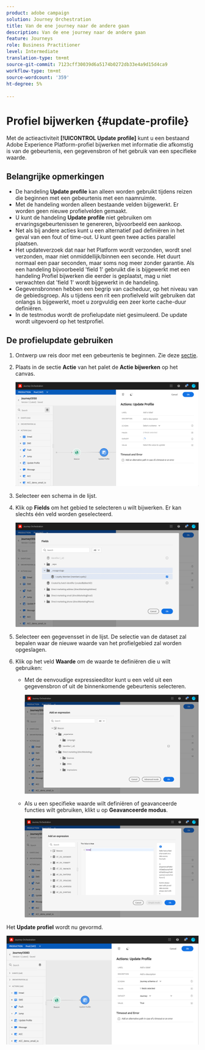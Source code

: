 ```yaml
---
product: adobe campaign
solution: Journey Orchestration
title: Van de ene journey naar de andere gaan
description: Van de ene journey naar de andere gaan
feature: Journeys
role: Business Practitioner
level: Intermediate
translation-type: tm+mt
source-git-commit: 7123cff30039d6a5174b0272db33e4a9d15d4ca9
workflow-type: tm+mt
source-wordcount: '359'
ht-degree: 5%

---
```



# Profiel bijwerken {#update-profile}

Met de actieactiviteit **[!UICONTROL Update profile]** kunt u een bestaand Adobe Experience Platform-profiel bijwerken met informatie die afkomstig is van de gebeurtenis, een gegevensbron of het gebruik van een specifieke waarde.

## Belangrijke opmerkingen

* De handeling **Update profile** kan alleen worden gebruikt tijdens reizen die beginnen met een gebeurtenis met een naamruimte.
* Met de handeling worden alleen bestaande velden bijgewerkt. Er worden geen nieuwe profielvelden gemaakt.
* U kunt de handeling **Update profile** niet gebruiken om ervaringsgebeurtenissen te genereren, bijvoorbeeld een aankoop.
* Net als bij andere acties kunt u een alternatief pad definiëren in het geval van een fout of time-out. U kunt geen twee acties parallel plaatsen.
* Het updateverzoek dat naar het Platform wordt verzonden, wordt snel verzonden, maar niet onmiddellijk/binnen een seconde. Het duurt normaal een paar seconden, maar soms nog meer zonder garantie. Als een handeling bijvoorbeeld &#39;field 1&#39; gebruikt die is bijgewerkt met een handeling Profiel bijwerken die eerder is geplaatst, mag u niet verwachten dat &#39;field 1&#39; wordt bijgewerkt in de handeling.
* Gegevensbronnen hebben een begrip van cacheduur, op het niveau van de gebiedsgroep. Als u tijdens een rit een profielveld wilt gebruiken dat onlangs is bijgewerkt, moet u zorgvuldig een zeer korte cache-duur definiëren.
* In de testmodus wordt de profielupdate niet gesimuleerd. De update wordt uitgevoerd op het testprofiel.

## De profielupdate gebruiken

1. Ontwerp uw reis door met een gebeurtenis te beginnen. Zie deze [sectie](../building-journeys/journey.md).

1. Plaats in de sectie **Actie** van het palet de **Actie bijwerken** op het canvas.

   ![](../assets/profileupdate0.png)

1. Selecteer een schema in de lijst.

1. Klik op **Fields** om het gebied te selecteren u wilt bijwerken. Er kan slechts één veld worden geselecteerd.

   ![](../assets/profileupdate2.png)

1. Selecteer een gegevensset in de lijst. De selectie van de dataset zal bepalen waar de nieuwe waarde van het profielgebied zal worden opgeslagen.

1. Klik op het veld **Waarde** om de waarde te definiëren die u wilt gebruiken:

   * Met de eenvoudige expressieeditor kunt u een veld uit een gegevensbron of uit de binnenkomende gebeurtenis selecteren.

      ![](../assets/profileupdate4.png)

   * Als u een specifieke waarde wilt definiëren of geavanceerde functies wilt gebruiken, klikt u op **Geavanceerde modus**.

      ![](../assets/profileupdate3.png)

Het **Update profiel** wordt nu gevormd.

![](../assets/profileupdate1.png)
